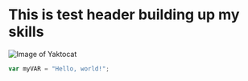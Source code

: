 # This is test header building up my skills
![Image of Yaktocat](https://octodex.github.com/images/yaktocat.png)
``` javascript
var myVAR = "Hello, world!";
```

